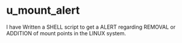 # u_mount_alert
I have Written a SHELL script to get a ALERT regarding REMOVAL or ADDITION of mount points in the LINUX system.
